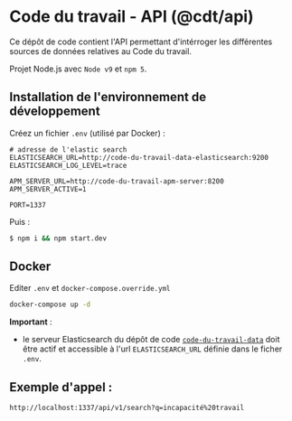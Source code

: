 # Code du travail - API (@cdt/api)

Ce dépôt de code contient l'API permettant d'intérroger les différentes sources de données relatives au Code du travail.

Projet Node.js avec `Node v9` et `npm 5`.

## Installation de l'environnement de développement

Créez un fichier `.env` (utilisé par Docker) :

```shell
# adresse de l'elastic search
ELASTICSEARCH_URL=http://code-du-travail-data-elasticsearch:9200
ELASTICSEARCH_LOG_LEVEL=trace

APM_SERVER_URL=http://code-du-travail-apm-server:8200
APM_SERVER_ACTIVE=1

PORT=1337
```

Puis :

```bash
$ npm i && npm start.dev
```

## Docker

Editer `.env` et `docker-compose.override.yml`

```sh
docker-compose up -d
```

**Important** :

- le serveur Elasticsearch du dépôt de code [`code-du-travail-data`](https://github.com/SocialGouv/code-du-travail-numerique/tree/master/packages/code-du-travail-data) doit être actif et accessible à l'url `ELASTICSEARCH_URL` définie dans le ficher `.env`.

## Exemple d'appel :

```shell
http://localhost:1337/api/v1/search?q=incapacité%20travail
```
